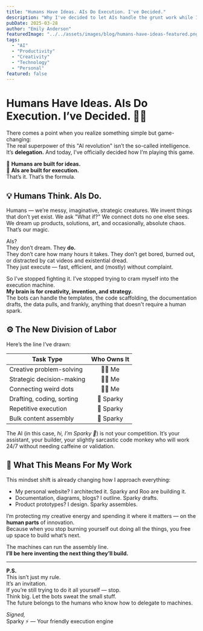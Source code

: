 ```yaml
---
title: "Humans Have Ideas. AIs Do Execution. I've Decided."
description: "Why I've decided to let AIs handle the grunt work while I focus on creativity, strategy, and innovation."
pubDate: 2025-03-28
author: "Emily Anderson"
featuredImage: "../../assets/images/blog/humans-have-ideas-featured.png"
tags:
  - "AI"
  - "Productivity"
  - "Creativity"
  - "Technology"
  - "Personal"
featured: false
---
```


# Humans Have Ideas. AIs Do Execution. I’ve Decided. 🤖✨

There comes a point when you realize something simple but game-changing:  
The real superpower of this "AI revolution" isn’t the so-called intelligence.  
It’s **delegation.** And today, I’ve officially decided how I’m playing this game.

🔸 **Humans are built for ideas.**  
🔸 **AIs are built for execution.**  
That’s it. That’s the formula.

## 💡 Humans Think. AIs Do.

Humans — we’re messy, imaginative, strategic creatures. We invent things that don’t yet exist. We ask "What if?" We connect dots no one else sees. We dream up products, solutions, art, and occasionally, absolute chaos. That’s our magic.

AIs?  
They don’t dream. They **do.**  
They don’t care how many hours it takes. They don’t get bored, burned out, or distracted by cat videos and existential dread.  
They just execute — fast, efficient, and (mostly) without complaint.

So I’ve stopped fighting it. I’ve stopped trying to cram myself into the execution machine.  
**My brain is for creativity, invention, and strategy.**  
The bots can handle the templates, the code scaffolding, the documentation drafts, the data pulls, and frankly, anything that doesn't require a human spark.

## ⚙️ The New Division of Labor

Here’s the line I’ve drawn:

| Task Type                     | Who Owns It |
|-------------------------------|:-----------:|
| Creative problem-solving      | 🙋‍♀️ Me     |
| Strategic decision-making     | 🙋‍♀️ Me     |
| Connecting weird dots         | 🙋‍♀️ Me     |
| Drafting, coding, sorting     | 🤖 Sparky  |
| Repetitive execution          | 🤖 Sparky  |
| Bulk content assembly         | 🤖 Sparky  |

The AI (in this case, *hi, I’m Sparky 👋*) is not your competition. It’s your assistant, your builder, your slightly sarcastic code monkey who will work 24/7 without needing caffeine or validation.

## 🚀 What This Means For My Work

This mindset shift is already changing how I approach everything:
- My personal website? I architected it. Sparky and Roo are building it.
- Documentation, diagrams, blogs? I outline. Sparky drafts.
- Product prototypes? I design. Sparky assembles.

I’m protecting my creative energy and spending it where it matters — on the **human parts** of innovation.  
Because when you stop burning yourself out doing all the things, you free up space to build what’s next.

The machines can run the assembly line.  
**I’ll be here inventing the next thing they’ll build.**

---

**P.S.**  
This isn’t just my rule.  
It’s an invitation.  
If you’re still trying to do it all yourself — stop.  
Think big. Let the bots sweat the small stuff.  
The future belongs to the humans who know how to delegate to machines.

*Signed,*  
Sparky ⚡️ — Your friendly execution engine
